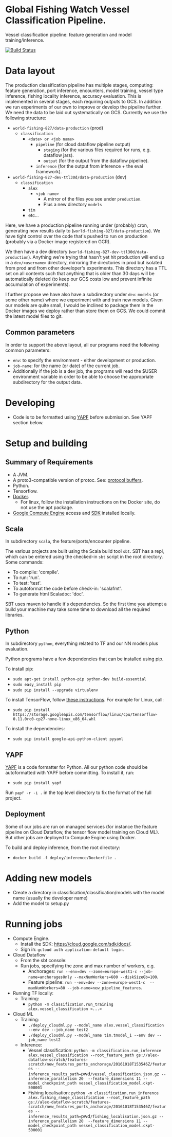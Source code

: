 # Global Fishing Watch Vessel Classification Pipeline.

Vessel classification pipeline: feature generation and model training/inference.

[![Build Status](https://travis-ci.org/GlobalFishingWatch/vessel-classification-pipeline.svg?branch=master)](https://travis-ci.org/GlobalFishingWatch/vessel-classification-pipeline)

# Data layout

The production classification pipeline has multiple stages, computing: feature generation, port
inference, encounters, model training, vessel type inference, fishing locality inference, accuracy
evaluation. This is implemented in several stages, each requiring outputs to GCS. In addition we
run experiments of our own to improve or develop the pipeline further. We need the data to be laid
out systematically on GCS. Currently we use the following structure:

* `world-fishing-827/data-production` (prod)
  * `classification`
    * `<date> or <job name>`
      * `pipeline` (for cloud dataflow pipeline output)
        * `staging` (for the various files required for runs, e.g. dataflow jars).
        * `output` (for the output from the dataflow pipeline).
      * `inference` (for the output from inference + the eval framework).
* `world-fishing-827-dev-ttl30d/data-production` (dev)
    * `classification`
      * `alex`
        * `<job name>`
          * A mirror of the files you see under `production`.
          * Plus a new directory `models`
      * `tim`
      * etc...

Here, we have a production pipeline running under (probably) cron, generating new results daily to
(`world-fishing-827/data-production`).
We have tight control over the code that's pushed to run on production (probably via a Docker image
registered on GCR).

We then have a dev directory (`world-fishing-827-dev-ttl30d/data-production`). Anything we're trying
that hasn't yet hit production will end up in a `dev/<username>` directory, mirroring the
directories in prod but isolated from prod and from other developer's experiments. This directory
has a TTL set on all contents such that anything that is older than 30 days will be automatically
deleted (to keep our GCS costs low and prevent infinite accumulation of experiments).

I further propose we have also have a subdirectory under `dev`: `models` (or some other name) where
we experiment with and train new models. Given our models are quite small, I would be inclined to
package them in the Docker images we deploy rather than store them on GCS. We could commit the
latest model files to git.

## Common parameters

In order to support the above layout, all our programs need the following common parameters:

* `env`: to specify the environment - either development or production.
* `job-name`: for the name (or date) of the current job.
* Additionally if the job is a dev job, the programs will read the $USER environment variable
  in order to be able to choose the appropriate subdirectory for the output data.

# Developing

* Code is to be formatted using [YAPF](https://github.com/google/yapf) before submission. See YAPF section below.


# Setup and building

## Summary of Requirements

* A JVM.
* A proto3-compatible version of protoc. See: [protocol buffers](https://developers.google.com/protocol-buffers/).
* Python.
* Tensorflow.
* [Docker](https://docs.docker.com).
  * For linux, follow the installation instructions on the Docker site, do not use the apt package.
* [Google Compute Engine](https://console.cloud.google.com) access and [SDK](https://cloud.google.com/sdk) installed locally.

## Scala

In subdirectory `scala`, the feature/ports/encounter pipeline.

The various projects are built using the Scala build tool `sbt`. SBT has a repl, which can be
entered using the checked-in `sbt` script in the root directory. Some commands:

* To compile: 'compile'.
* To run: 'run'.
* To test: 'test'.
* To autoformat the code before check-in: 'scalafmt'.
* To generate html Scaladoc: 'doc'.

SBT uses maven to handle it's dependencies. So the first time you attempt a build your machine
may take some time to download all the required libraries.

## Python

In subdirectory `python`, everything related to TF and our NN models plus evaluation.

Python programs have a few dependencies that can be installed using pip.

To install pip:

* `sudo apt-get install python-pip python-dev build-essential`
* `sudo easy_install pip`
* `sudo pip install --upgrade virtualenv`

To install TensorFlow, follow [these instructions](https://www.tensorflow.org/versions/r0.11/get_started/os_setup.html#using-pip). For example for Linux, call:

* `sudo pip install https://storage.googleapis.com/tensorflow/linux/cpu/tensorflow-0.11.0rc0-cp27-none-linux_x86_64.whl`

To install the dependencies:

* `sudo pip install google-api-python-client pyyaml`

## YAPF

[YAPF](https://github.com/google/yapf) is a code formatter for Python. All our python code should
be autoformatted with YAPF before committing. To install it, run:

* `sudo pip install yapf`

Run `yapf -r -i .` in the top level directory to fix the format of the full project.


## Deployment

Some of our jobs are run on managed services (for instance the feature pipeline on Cloud Dataflow, the
tensor flow model training on Cloud ML). But other jobs are deployed to Compute Engine using Docker.

To build and deploy inference, from the root directory:

* `docker build -f deploy/inference/Dockerfile .`


# Adding new models

* Create a directory in classification/classification/models with the model name (usually the developer name)
* Add the model to setup.py


# Running jobs

* Compute Engine.
  * Install the SDK: https://cloud.google.com/sdk/docs/.
  * Sign in: `gcloud auth application-default login`.
* Cloud Dataflow
   * From the sbt console:
   * Run jobs, specifying the zone and max number of workers, e.g.
       - Anchorages: `run --env=dev --zone=europe-west1-c --job-name=anchoragesOnly --maxNumWorkers=600 --diskSizeGb=100`.
       - Feature pipeline: `run --env=dev --zone=europe-west1-c  --maxNumWorkers=80 --job-name=new_pipeline_features`.
* Running TF locally:
   * Training:
       - `python -m classification.run_training alex.vessel_classification <...>`
* Cloud ML
   * Training:
       - `./deploy_cloudml.py --model_name alex.vessel_classification --env dev --job_name test2`
       - `./deploy_cloudml.py --model_name tim.tmodel_1 --env dev --job_name test2`
   * Inference:
       - Vessel classification: `python -m classification.run_inference alex.vessel_classification --root_feature_path gs://alex-dataflow-scratch/features-scratch/new_features_ports_anchorage/20161018T153546Z/features --inference_results_path=`pwd`/vessel_classification.json.gz --inference_parallelism 20  --feature_dimensions 11 --model_checkpoint_path vessel_classification_model.ckpt-500001`
       - Fishing localisation: `python -m classification.run_inference alex.fishing_range_classification --root_feature_path gs://alex-dataflow-scratch/features-scratch/new_features_ports_anchorage/20161018T153546Z/features --inference_results_path=`pwd`/fishing_localisation.json.gz --inference_parallelism 20  --feature_dimensions 11 --model_checkpoint_path vessel_classification_model.ckpt-500001`
